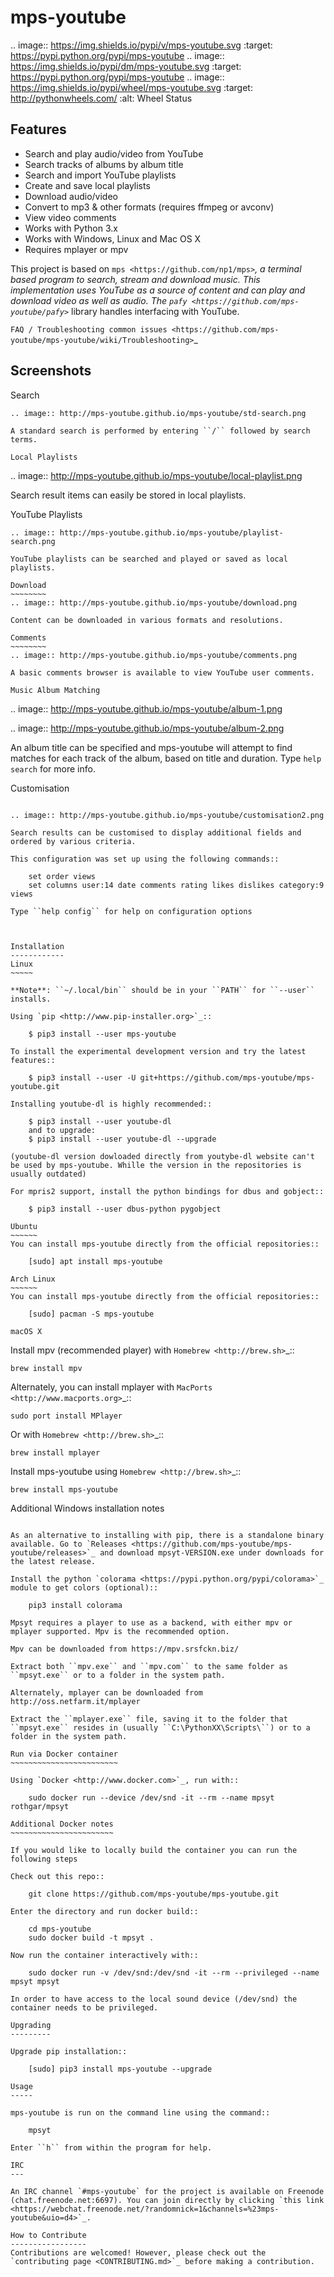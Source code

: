 mps-youtube
===========

.. image:: https://img.shields.io/pypi/v/mps-youtube.svg
    :target: https://pypi.python.org/pypi/mps-youtube
.. image:: https://img.shields.io/pypi/dm/mps-youtube.svg
    :target: https://pypi.python.org/pypi/mps-youtube
.. image:: https://img.shields.io/pypi/wheel/mps-youtube.svg
    :target: http://pythonwheels.com/
    :alt: Wheel Status


Features
--------
- Search and play audio/video from YouTube
- Search tracks of albums by album title
- Search and import YouTube playlists
- Create and save local playlists
- Download audio/video
- Convert to mp3 & other formats (requires ffmpeg or avconv)
- View video comments
- Works with Python 3.x
- Works with Windows, Linux and Mac OS X
- Requires mplayer or mpv

This project is based on `mps <https://github.com/np1/mps>`_, a terminal based program to search, stream and download music.  This implementation uses YouTube as a source of content and can play and download video as well as audio.  The `pafy <https://github.com/mps-youtube/pafy>`_ library handles interfacing with YouTube.

`FAQ / Troubleshooting common issues <https://github.com/mps-youtube/mps-youtube/wiki/Troubleshooting>`_

Screenshots
-----------


Search
~~~~~~
.. image:: http://mps-youtube.github.io/mps-youtube/std-search.png

A standard search is performed by entering ``/`` followed by search terms.

Local Playlists
~~~~~~~~~~~~~~~
.. image:: http://mps-youtube.github.io/mps-youtube/local-playlist.png

Search result items can easily be stored in local playlists.

YouTube Playlists
~~~~~~~~~~~~~~~~~
.. image:: http://mps-youtube.github.io/mps-youtube/playlist-search.png

YouTube playlists can be searched and played or saved as local playlists.

Download
~~~~~~~~
.. image:: http://mps-youtube.github.io/mps-youtube/download.png

Content can be downloaded in various formats and resolutions.

Comments
~~~~~~~~
.. image:: http://mps-youtube.github.io/mps-youtube/comments.png

A basic comments browser is available to view YouTube user comments.

Music Album Matching
~~~~~~~~~~~~~~~~~~~~

.. image:: http://mps-youtube.github.io/mps-youtube/album-1.png

.. image:: http://mps-youtube.github.io/mps-youtube/album-2.png

An album title can be specified and mps-youtube will attempt to find matches for each track of the album, based on title and duration.  Type ``help search`` for more info.

Customisation
~~~~~~~~~~~~~

.. image:: http://mps-youtube.github.io/mps-youtube/customisation2.png

Search results can be customised to display additional fields and ordered by various criteria.

This configuration was set up using the following commands::

    set order views
    set columns user:14 date comments rating likes dislikes category:9 views

Type ``help config`` for help on configuration options



Installation
------------
Linux
~~~~~

**Note**: ``~/.local/bin`` should be in your ``PATH`` for ``--user`` installs.

Using `pip <http://www.pip-installer.org>`_::

    $ pip3 install --user mps-youtube

To install the experimental development version and try the latest features::

    $ pip3 install --user -U git+https://github.com/mps-youtube/mps-youtube.git

Installing youtube-dl is highly recommended::

    $ pip3 install --user youtube-dl
    and to upgrade:
    $ pip3 install --user youtube-dl --upgrade

(youtube-dl version dowloaded directly from youtybe-dl website can't be used by mps-youtube. Whille the version in the repositories is usually outdated)

For mpris2 support, install the python bindings for dbus and gobject::

    $ pip3 install --user dbus-python pygobject

Ubuntu
~~~~~~
You can install mps-youtube directly from the official repositories::

    [sudo] apt install mps-youtube

Arch Linux
~~~~~~
You can install mps-youtube directly from the official repositories::

    [sudo] pacman -S mps-youtube

macOS X
~~~~~~~~~~~~~~~~~~~~~~~~~~~~~~~~~~~~~~
Install mpv (recommended player) with `Homebrew <http://brew.sh>`_::

    brew install mpv

Alternately, you can install mplayer with `MacPorts <http://www.macports.org>`_::

    sudo port install MPlayer

Or with `Homebrew <http://brew.sh>`_::

    brew install mplayer
    
Install mps-youtube using `Homebrew <http://brew.sh>`_::

    brew install mps-youtube


Additional Windows installation notes
~~~~~~~~~~~~~~~~~~~~~~~~~~~~~~~~~~~~~

As an alternative to installing with pip, there is a standalone binary available. Go to `Releases <https://github.com/mps-youtube/mps-youtube/releases>`_ and download mpsyt-VERSION.exe under downloads for the latest release.

Install the python `colorama <https://pypi.python.org/pypi/colorama>`_ module to get colors (optional)::

    pip3 install colorama

Mpsyt requires a player to use as a backend, with either mpv or mplayer supported. Mpv is the recommended option.

Mpv can be downloaded from https://mpv.srsfckn.biz/

Extract both ``mpv.exe`` and ``mpv.com`` to the same folder as ``mpsyt.exe`` or to a folder in the system path.

Alternately, mplayer can be downloaded from http://oss.netfarm.it/mplayer

Extract the ``mplayer.exe`` file, saving it to the folder that ``mpsyt.exe`` resides in (usually ``C:\PythonXX\Scripts\``) or to a folder in the system path.

Run via Docker container
~~~~~~~~~~~~~~~~~~~~~~~~

Using `Docker <http://www.docker.com>`_, run with::

    sudo docker run --device /dev/snd -it --rm --name mpsyt rothgar/mpsyt

Additional Docker notes
~~~~~~~~~~~~~~~~~~~~~~~

If you would like to locally build the container you can run the following steps

Check out this repo::

    git clone https://github.com/mps-youtube/mps-youtube.git

Enter the directory and run docker build::

    cd mps-youtube
    sudo docker build -t mpsyt .

Now run the container interactively with::

    sudo docker run -v /dev/snd:/dev/snd -it --rm --privileged --name mpsyt mpsyt

In order to have access to the local sound device (/dev/snd) the container needs to be privileged.

Upgrading
---------

Upgrade pip installation::

    [sudo] pip3 install mps-youtube --upgrade

Usage
-----

mps-youtube is run on the command line using the command::

    mpsyt

Enter ``h`` from within the program for help.

IRC
---

An IRC channel `#mps-youtube` for the project is available on Freenode (chat.freenode.net:6697). You can join directly by clicking `this link <https://webchat.freenode.net/?randomnick=1&channels=%23mps-youtube&uio=d4>`_.

How to Contribute
-----------------
Contributions are welcomed! However, please check out the `contributing page <CONTRIBUTING.md>`_ before making a contribution.
